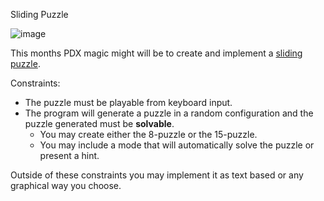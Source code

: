 Sliding Puzzle

![image](https://upload.wikimedia.org/wikipedia/commons/thumb/9/91/15-puzzle.svg/400px-15-puzzle.svg.png)

This months PDX magic might will be to create and implement a [sliding
puzzle](https://en.wikipedia.org/wiki/15_puzzle).

Constraints:

- The puzzle must be playable from keyboard input.
- The program will generate a puzzle in a random configuration and the puzzle
  generated must be __solvable__.
  - You may create either the 8-puzzle or the 15-puzzle.
  - You may include a mode that will automatically solve the puzzle or present
    a hint.

Outside of these constraints you may implement it as text based or any graphical
way you choose.
